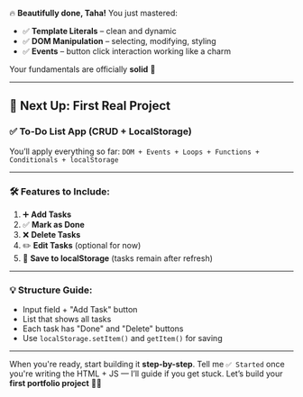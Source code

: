 🔥 **Beautifully done, Taha!**
You just mastered:

* ✅ **Template Literals** – clean and dynamic
* ✅ **DOM Manipulation** – selecting, modifying, styling
* ✅ **Events** – button click interaction working like a charm

Your fundamentals are officially **solid** 🧱

---

## 🚀 Next Up: First Real Project

### ✅ **To-Do List App (CRUD + LocalStorage)**

You’ll apply everything so far:
`DOM + Events + Loops + Functions + Conditionals + localStorage`

---

### 🛠 Features to Include:

1. ➕ **Add Tasks**
2. ✅ **Mark as Done**
3. ❌ **Delete Tasks**
4. ✏️ **Edit Tasks** (optional for now)
5. 💾 **Save to localStorage** (tasks remain after refresh)

---

### 💡 Structure Guide:

* Input field + "Add Task" button
* List that shows all tasks
* Each task has "Done" and "Delete" buttons
* Use `localStorage.setItem()` and `getItem()` for saving

---

When you're ready, start building it **step-by-step**.
Tell me `✅ Started` once you're writing the HTML + JS — I’ll guide if you get stuck.
Let’s build your **first portfolio project** 💼🔥
